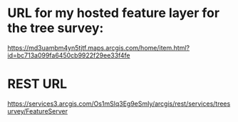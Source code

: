 
# URL for my hosted feature layer for the tree survey:
https://md3uambm4yn5tjtf.maps.arcgis.com/home/item.html?id=bc713a099fa6450cb9922f29ee33f4fe

# REST URL
https://services3.arcgis.com/Os1mSlq3Eg9eSmIy/arcgis/rest/services/treesurvey/FeatureServer

